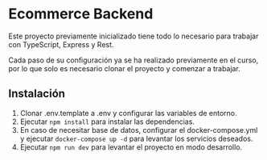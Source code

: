 # Ecommerce Backend

Este proyecto previamente inicializado tiene todo lo necesario para trabajar con TypeScript, Express y Rest.

Cada paso de su configuración ya se ha realizado previamente en el curso, por lo que solo es necesario clonar el proyecto y comenzar a trabajar.

## Instalación

1. Clonar .env.template a .env y configurar las variables de entorno.
2. Ejecutar `npm install` para instalar las dependencias.
3. En caso de necesitar base de datos, configurar el docker-compose.yml y ejecutar `docker-compose up -d` para levantar los servicios deseados.
5. Ejecutar `npm run dev` para levantar el proyecto en modo desarrollo.
